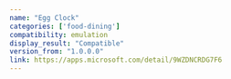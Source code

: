 ```yaml
---
name: "Egg Clock"
categories: ['food-dining']
compatibility: emulation
display_result: "Compatible"
version_from: "1.0.0.0"
link: https://apps.microsoft.com/detail/9WZDNCRDG7F6
---
```

